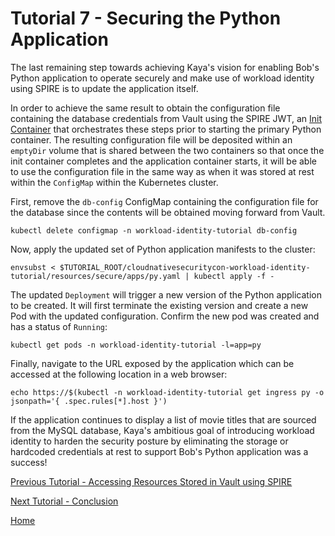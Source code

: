 # Tutorial 7 - Securing the Python Application

The last remaining step towards achieving Kaya's vision for enabling Bob's Python application to operate securely and make use of workload identity using SPIRE is to update the application itself.

In order to achieve the same result to obtain the configuration file containing the database credentials from Vault using the SPIRE JWT, an [Init Container](https://kubernetes.io/docs/concepts/workloads/pods/init-containers) that orchestrates these steps prior to starting the primary Python container. The resulting configuration file will be deposited within an `emptyDir` volume that is shared between the two containers so that once the init container completes and the application container starts, it will be able to use the configuration file in the same way as when it was stored at rest within the `ConfigMap` within the Kubernetes cluster.

First, remove the `db-config` ConfigMap containing the configuration file for the database since the contents will be obtained moving forward from Vault.

```shell
kubectl delete configmap -n workload-identity-tutorial db-config
```

Now, apply the updated set of Python application manifests to the cluster:

```shell
envsubst < $TUTORIAL_ROOT/cloudnativesecuritycon-workload-identity-tutorial/resources/secure/apps/py.yaml | kubectl apply -f -
```

The updated `Deployment` will trigger a new version of the Python application to be created. It will first terminate the existing version and create a new Pod with the updated configuration. Confirm the new pod was created and has a status of `Running`:

```shell
kubectl get pods -n workload-identity-tutorial -l=app=py
```

Finally, navigate to the URL exposed by the application which can be accessed at the following location in a web browser:

```shell
echo https://$(kubectl -n workload-identity-tutorial get ingress py -o jsonpath='{ .spec.rules[*].host }')
```

If the application continues to display a list of movie titles that are sourced from the MySQL database, Kaya's ambitious goal of introducing workload identity to harden the security posture by eliminating the storage or hardcoded credentials at rest to support Bob's Python application was a success!

[Previous Tutorial - Accessing Resources Stored in Vault using SPIRE](tutorial6.md)

[Next Tutorial - Conclusion](tutorial8.md)

[Home](../README.md)
